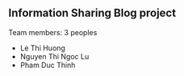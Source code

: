 ## Information Sharing Blog project

Team members: 3 peoples

- Le Thi Huong
- Nguyen Thi Ngoc Lu
- Pham Duc Thinh
